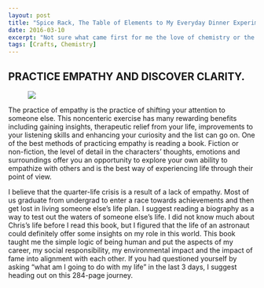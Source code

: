 ```yaml
---
layout: post
title: "Spice Rack, The Table of Elements to My Everyday Dinner Experiments"
date: 2016-03-10
excerpt: "Not sure what came first for me the love of chemistry or the love of cooking, but cooking is where I find common ground with my peers."
tags: [Crafts, Chemistry]
---
```



## PRACTICE EMPATHY AND DISCOVER CLARITY.
 
<figure>
	<img src="http://imageshack.com/a/img922/9620/arjtug.jpg">
</figure>

The practice of empathy is the practice of shifting your attention to someone else. This noncenteric exercise has many rewarding benefits including gaining insights, therapeutic relief from your life, improvements to your listening skills and enhancing your curiosity and the list can go on. One of the best methods of practicing empathy is reading a book. Fiction or non-fiction, the level of detail in the characters’ thoughts, emotions and surroundings offer you an opportunity to explore your own ability to empathize with others and is the best way of experiencing life through their point of view.
 
I believe that the quarter-life crisis is a result of a lack of empathy. Most of us graduate from undergrad to enter a race towards achievements and then get lost in living someone else’s life plan. I suggest reading a biography as a way to test out the waters of someone else’s life. I did not know much about Chris’s life before I read this book, but I figured that the life of an astronaut could definitely offer some insights on my role in this world. This book taught me the simple logic of being human and put the aspects of my career, my social responsibility, my environmental impact and the impact of fame into alignment with each other. If you had questioned yourself by asking “what am I going to do with my life” in the last 3 days, I suggest heading out on this 284-page journey.


